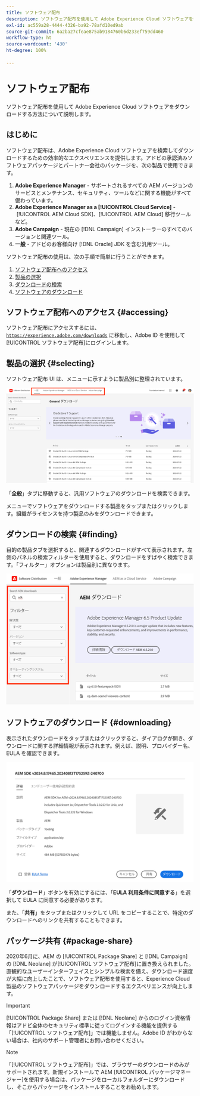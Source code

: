 ```yaml
---
title: ソフトウェア配布
description: ソフトウェア配布を使用して Adobe Experience Cloud ソフトウェアをダウンロードする方法について説明します。
exl-id: ac559a28-4444-4326-ba92-78afd10ed9ab
source-git-commit: 6a2ba27cfeae875ab9184760b6d233ef759dd460
workflow-type: ht
source-wordcount: '430'
ht-degree: 100%

---
```



# ソフトウェア配布

ソフトウェア配布を使用して Adobe Experience Cloud ソフトウェアをダウンロードする方法について説明します。

## はじめに

ソフトウェア配布は、Adobe Experience Cloud ソフトウェアを検索してダウンロードするための効率的なエクスペリエンスを提供します。アドビの承認済みソフトウェアパッケージとパートナー会社のパッケージを、次の製品で使用できます。

1. **Adobe Experience Manager** - サポートされるすべての AEM バージョンのサービスとメンテナンス、セキュリティ、ツールなどに関する機能がすべて備わっています。
1. **Adobe Experience Manager as a [!UICONTROL Cloud Service]** - [!UICONTROL AEM Cloud SDK]、[!UICONTROL AEM Cloud] 移行ツールなど。
1. **Adobe Campaign** - 現在の [!DNL Campaign] インストーラーのすべてのバージョンと関連ツール。
1. **一般** - アドビのお客様向け [!DNL Oracle] JDK を含む汎用ツール。

ソフトウェア配布の使用は、次の手順で簡単に行うことができます。

1. [ソフトウェア配布へのアクセス](#accessing)
1. [製品の選択](#selecting)
1. [ダウンロードの検索](#finding)
1. [ソフトウェアのダウンロード](#downloading)

## ソフトウェア配布へのアクセス {#accessing}

ソフトウェア配布にアクセスするには、[`https://experience.adobe.com/downloads`](https://experience.adobe.com/downloads) に移動し、Adobe ID を使用して[!UICONTROL ソフトウェア配布]にログインします。

## 製品の選択 {#selecting}

ソフトウェア配布 UI は、メニューに示すように製品別に整理されています。

![製品別に整理されたメニュー](assets/menu.png)

「**全般**」タブに移動すると、汎用ソフトウェアのダウンロードを検索できます。

メニューでソフトウェアをダウンロードする製品をタップまたはクリックします。組織がライセンスを持つ製品のみをダウンロードできます。

## ダウンロードの検索 {#finding}

目的の製品タブを選択すると、関連するダウンロードがすべて表示されます。左側のパネルの検索フィルターを使用すると、ダウンロードをすばやく検索できます。「フィルター」オプションは製品別に異なります。

![フィルター](assets/filters.png)

## ソフトウェアのダウンロード {#downloading}

表示されたダウンロードをタップまたはクリックすると、ダイアログが開き、ダウンロードに関する詳細情報が表示されます。例えば、説明、プロバイダー名、EULA を確認できます。

![ダウンロードの詳細](assets/details.png)

「**ダウンロード**」ボタンを有効にするには、「**EULA 利用条件に同意する**」を選択して EULA に同意する必要があります。

また、「**共有**」をタップまたはクリックして URL をコピーすることで、特定のダウンロードへのリンクを共有することもできます。

## パッケージ共有 {#package-share}

2020年6月に、AEM の [!UICONTROL Package Share] と [!DNL Campaign] の [!DNL Neolane] が[!UICONTROL ソフトウェア配布]に置き換えられました。直観的なユーザーインターフェイスとシンプルな検索を備え、ダウンロード速度が大幅に向上したことで、ソフトウェア配布を使用すると、Experience Cloud 製品のソフトウェアパッケージをダウンロードするエクスペリエンスが向上します。

>[!IMPORTANT]
>
>[!UICONTROL Package Share] または [!DNL Neolane] からのログイン資格情報はアドビ全体のセキュリティ標準に従ってログインする機能を提供する「[!UICONTROL ソフトウェア配布]」では機能しません。Adobe ID がわからない場合は、社内のサポート管理者にお問い合わせください。

>[!NOTE]
>
>「[!UICONTROL ソフトウェア配布]」では、ブラウザーのダウンロードのみがサポートされます。新規インストールで AEM [!UICONTROL パッケージマネージャー]を使用する場合は、パッケージをローカルフォルダーにダウンロードし、そこからパッケージをインストールすることをお勧めします。
